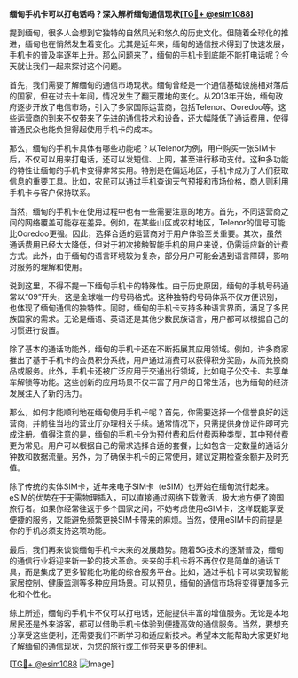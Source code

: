 **缅甸手机卡可以打电话吗？深入解析缅甸通信现状[[TG💪+ @esim1088](https://t.me/s/esim1088)]**

提到缅甸，很多人会想到它独特的自然风光和悠久的历史文化。但随着全球化的推进，缅甸也在悄然发生着变化。尤其是近年来，缅甸的通信技术得到了快速发展，手机卡的普及率逐年上升。那么问题来了，缅甸的手机卡到底能不能打电话呢？今天就让我们一起来探讨这个问题。

首先，我们需要了解缅甸的通信市场现状。缅甸曾经是一个通信基础设施相对落后的国家，但在过去十年间，情况发生了翻天覆地的变化。从2013年开始，缅甸政府逐步开放了电信市场，引入了多家国际运营商，包括Telenor、Ooredoo等。这些运营商的到来不仅带来了先进的通信技术和设备，还大幅降低了通话费用，使得普通民众也能负担得起使用手机卡的成本。

那么，缅甸的手机卡具体有哪些功能呢？以Telenor为例，用户购买一张SIM卡后，不仅可以用来打电话，还可以发短信、上网，甚至进行移动支付。这种多功能的特性让缅甸的手机卡变得非常实用。特别是在偏远地区，手机卡成为了人们获取信息的重要工具。比如，农民可以通过手机查询天气预报和市场价格，商人则利用手机卡与客户保持联系。

当然，缅甸的手机卡在使用过程中也有一些需要注意的地方。首先，不同运营商之间的网络覆盖可能存在差异。例如，在某些山区或农村地区，Telenor的信号可能比Ooredoo更强。因此，选择合适的运营商对于用户体验至关重要。其次，虽然通话费用已经大大降低，但对于初次接触智能手机的用户来说，仍需适应新的计费方式。此外，由于缅甸的语言环境较为复杂，部分用户可能会遇到语言障碍，影响对服务的理解和使用。

说到这里，不得不提一下缅甸手机卡的特殊性。由于历史原因，缅甸的手机号码通常以“09”开头，这是全球唯一的号码格式。这种独特的号码体系不仅方便识别，也体现了缅甸通信的独特性。同时，缅甸的手机卡支持多种语言界面，满足了多民族国家的需求。无论是缅语、英语还是其他少数民族语言，用户都可以根据自己的习惯进行设置。

除了基本的通话功能外，缅甸的手机卡还在不断拓展其应用领域。例如，许多商家推出了基于手机卡的会员积分系统，用户通过消费可以获得积分奖励，从而兑换商品或服务。此外，手机卡还被广泛应用于交通出行领域，比如电子公交卡、共享单车解锁等功能。这些创新的应用场景不仅丰富了用户的日常生活，也为缅甸的经济发展注入了新的活力。

那么，如何才能顺利地在缅甸使用手机卡呢？首先，你需要选择一个信誉良好的运营商，并前往当地的营业厅办理相关手续。通常情况下，只需提供身份证件即可完成注册。值得注意的是，缅甸的手机卡分为预付费和后付费两种类型，其中预付费更为常见。用户可以根据自己的需求选择合适的套餐，比如包含一定数量的通话分钟数和数据流量。另外，为了确保手机卡的正常使用，建议定期检查余额并及时充值。

除了传统的实体SIM卡，近年来电子SIM卡（eSIM）也开始在缅甸流行起来。eSIM的优势在于无需物理插入，可以直接通过网络下载激活，极大地方便了跨国旅行者。如果你经常往返于多个国家之间，不妨考虑使用eSIM卡，这样既能享受便捷的服务，又能避免频繁更换SIM卡带来的麻烦。当然，使用eSIM卡的前提是你的手机必须支持这项功能。

最后，我们再来谈谈缅甸手机卡未来的发展趋势。随着5G技术的逐渐普及，缅甸的通信行业将迎来新一轮的技术革命。未来的手机卡将不再仅仅是简单的通话工具，而是集成了更多智能化功能的综合服务平台。比如，通过手机卡可以实现智能家居控制、健康监测等多种应用场景。可以预见，缅甸的通信市场将变得更加多元化和个性化。

综上所述，缅甸的手机卡不仅可以打电话，还能提供丰富的增值服务。无论是本地居民还是外来游客，都可以借助手机卡体验到便捷高效的通信服务。当然，要想充分享受这些便利，还需要我们不断学习和适应新技术。希望本文能帮助大家更好地了解缅甸的通信现状，为您的旅行或工作带来更多的便利。

[[TG💪+ @esim1088](https://t.me/s/esim1088) ![Image](https://i.postimg.cc/4NQfJmqS/Snipaste-2025-05-13-00-14-12.png)]